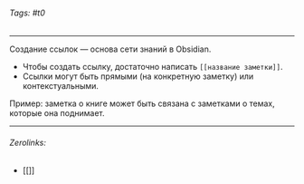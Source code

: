 ###### Tags:  #t0
___
Создание ссылок — основа сети знаний в Obsidian.

- Чтобы создать ссылку, достаточно написать `[[название заметки]]`.
- Ссылки могут быть прямыми (на конкретную заметку) или контекстуальными.

Пример: заметка о книге может быть связана с заметками о темах, которые она поднимает.
___
###### Zerolinks: 
- [[]]